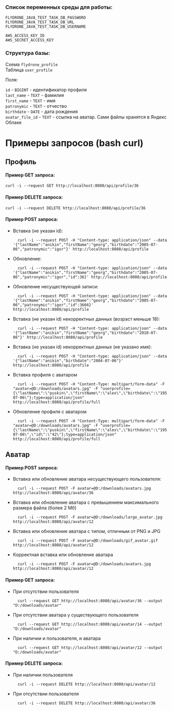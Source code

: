 ### Список переменных среды для работы:

    FLYDRONE_JAVA_TEST_TASK_DB_PASSWORD
    FLYDRONE_JAVA_TEST_TASK_DB_URL
    FLYDRONE_JAVA_TEST_TASK_DB_USERNAME
    
    AWS_ACCESS_KEY_ID
    AWS_SECRET_ACCESS_KEY

### Структура базы:

Схема `flydrone_profile`  
Таблица `user_profile`

Поля:

`id` - `BIGINT` - идентификатор профиля  
`last_name` - `TEXT` - фамилия  
`first_name` - `TEXT` - имя  
`patronymic` - `TEXT` - отчество  
`birthdate` - `DATE` - дата рождения  
`avatar_file_id` - `TEXT` - ссылка на аватар. Сами файлы хранятся в Яндекс Облаке  

# Примеры запросов (bash curl)

## Профиль

#### Пример GET запроса:

    curl -i --request GET http://localhost:8080/api/profile/36

#### Пример DELETE запроса:

    curl -i --request DELETE http://localhost:8080/api/profile/36

#### Пример POST запроса:
- Вставка (не указан id):

        curl -i --request POST -H "Content-type: application/json" --data '{"lastName":"anikin","firstName":"georg","birthdate":"2005-07-06","patronymic":"igor"}' http://localhost:8080/api/profile

- Обновление:  
    
        curl -i --request POST -H "Content-type: application/json" --data '{"lastName":"anikin","firstName":"georg","birthdate":"2005-07-06","patronymic":"igor","id":36}' http://localhost:8080/api/profile

- Обновление несуществующей записи:  

        curl -i --request POST -H "Content-type: application/json" --data '{"lastName":"anikin","firstName":"georg","birthdate":"2005-07-06","patronymic":"igor","id":3666}' http://localhost:8080/api/profile

- Вставка (не указан id) некорректных данных (возраст меньше 18):  

        curl -i --request POST -H "Content-type: application/json" --data '{"lastName":"anikin","firstName":"georg","birthdate":"2010-07-06"}' http://localhost:8080/api/profile

- Вставка (не указан id) некорректных данных (не указано имя):  

        curl -i --request POST -H "Content-type: application/json" --data '{"lastName":"anikin","birthdate":"2004-07-06"}' http://localhost:8080/api/profile

- Вставка профиля с аватаром

        curl -i --request POST -H "Content-Type: multipart/form-data" -F "avatar=@D:/downloads/avatars.jpg" -F "userprofile={\"lastName\":\"puskin\",\"firstName\":\"alex\",\"birthdate\":\"1950-07-06\"};type=application/json" http://localhost:8080/api/profile/full

- Обновление профиля с аватаром

        curl -i --request POST -H "Content-Type: multipart/form-data" -F "avatar=@D:/downloads/avatars.jpg" -F "userprofile={\"lastName\":\"puskin\",\"firstName\":\"alex\",\"birthdate\":\"1950-07-06\",\"id\":\"42\"};type=application/json" http://localhost:8080/api/profile/full

## Аватар

#### Пример POST запроса:

- Вставка или обновление аватара несуществующего пользователя:

        curl -i --request POST -F avatar=@D:/downloads/avatars.jpg http://localhost:8080/api/avatar/36

- Вставка или обновление аватара с превышением максимального размера файла (более 2 Мб)

        curl -i --request POST -F avatar=@D:/downloads/large_avatar.jpg http://localhost:8080/api/avatar/12      

- Вставка или обновление аватара с типом, отличным от PNG и JPG

        curl -i --request POST -F avatar=@D:/downloads/gif_avatar.gif http://localhost:8080/api/avatar/12 

- Корректная вставка или обновление аватара

        curl -i --request POST -F avatar=@D:/downloads/avatars.jpg http://localhost:8080/api/avatar/12 

#### Пример GET запроса:

- При отсутствии пользователя

        curl --request GET http://localhost:8080/api/avatar/36 --output "D:/downloads/avatar"

- При отсутствии аватара у существующего пользователя

        curl --request GET http://localhost:8080/api/avatar/14 --output "D:/downloads/avatar"

- При наличии и пользователя, и аватара

        curl --request GET http://localhost:8080/api/avatar/12 --output "D:/downloads/avatar"

#### Пример DELETE запроса:
   
- При наличии пользователя

        curl -i --request DELETE http://localhost:8080/api/avatar/12

- При отсутствии пользователя

        curl -i --request DELETE http://localhost:8080/api/avatar/36
